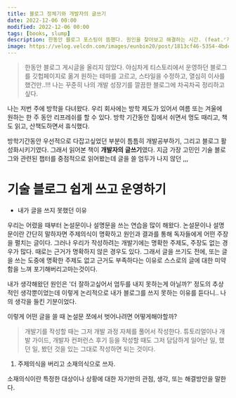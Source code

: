 ```yaml
---
title: 블로그 정체기와 개발자의 글쓰기
date: 2022-12-06 00:00
modified: 2022-12-06 00:00
tags: [books, slump]
description: 한동안 블로그 포스팅이 뜸했다. 원인을 찾아보고 해결하는 시간. (feat.⌜개발자의 글쓰기⌟)
image: https://velog.velcdn.com/images/eunbin20/post/1813cf46-5354-4bdc-a12a-029a26265c05/image.jpeg
---
```


> 한동안 블로그 게시글을 올리지 않았다. 야심차게 티스토리에서 운영하던 블로그를 깃헙페이지로 옮겨 원하는 테마를 고르고, 스타일을 수정하고, 열심히 이사를 했건만..!!! 나는 꾸준히 나의 개발 성장기를 깔끔한 블로그에 차곡차곡 정리하고싶다.

나는 저번 주에 방학을 다녀왔다. 우리 회사에는 방학 제도가 있어서 여름 또는 겨울에 원하는 한 주 동안 리프레쉬를 할 수 있다. 방학 기간동안 집에서 쉬면서 멍도 때리고, 책도 읽고, 산책도하면서 휴식했다.

방학기간동안 우선적으로 다잡고싶었던 부분이 틈틈히 개발공부하기, 그리고 블로그 활성화시키기였다. 그래서 읽어본 책이 **개발자의 글쓰기**였다. 지금 가장 고민인 기술 블로그와 관련된 챕터를 중점적으로 읽어봤는데 글을 쓸 엄두가 나지 않던 ,,,

# 기술 블로그 쉽게 쓰고 운영하기

- 내가 글을 쓰지 못했던 이유

우리는 어렸을 때부터 논설문이나 설명문을 쓰는 연습을 많이 해왔다. 논설문이나 설명문이란 간단히 말하자면 주제의식이 명확하고 원인과 결과를 통해 독자들에게 어떤 주장을 펼치는 글이다. 그러나 우리가 작성하려는 개발기에는 명확한 주제도, 주장도 없는 경우가 많다. 때로는 근거가 명확하지 않은 경우도 있다. 그래서 글을 쓰기도 전에, 또는 글을 쓰는 도중에 명확한 주제도 없고 근거도 부족하다는 이유로 스스로의 글에 대한 미약함을 느껴 포기해버리고마는것이다.

내가 생각해왔던 원인은 '더 잘하고싶어서 엄두를 내지 못하는게 아닐까?' 정도의 추상적인 생각뿐이었는데 이렇게 논리적으로 내가 블로그를 쓰지 못하는 이유를 듣다니.. 나의 생각을 들킨 기분이었다.

이렇게 어떤 글을 쓸 때 논설문 쪼에서 벗어나려면 어떻게해야할까?

> 개발기를 작성할 때는 그저 개발 과정 자체를 풀어서 작성한다. 튜토리얼이나 개발 가이드, 개발자 컨퍼런스 후기 등을 작성할 때도 그저 담담하게 일어난 일, 했던 일, 봤던 것을 있는 그대로 작성하면 되는 것이다.

1. 주제의식을 버리고 소재의식으로 쓰자.

소재의식이란 특정한 대상이나 상황에 대한 자기만의 관점, 생각, 또는 해결방안을 말한다.
